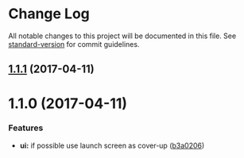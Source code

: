 # Change Log

All notable changes to this project will be documented in this file. See [standard-version](https://github.com/conventional-changelog/standard-version) for commit guidelines.

<a name="1.1.1"></a>
## [1.1.1](https://github.com/kayla-tech/react-native-privacy-snapshot/compare/v1.1.0...v1.1.1) (2017-04-11)



<a name="1.1.0"></a>
# 1.1.0 (2017-04-11)


### Features

* **ui:** if possible use launch screen as cover-up ([b3a0206](https://github.com/kayla-tech/react-native-privacy-snapshot/commit/b3a0206))
